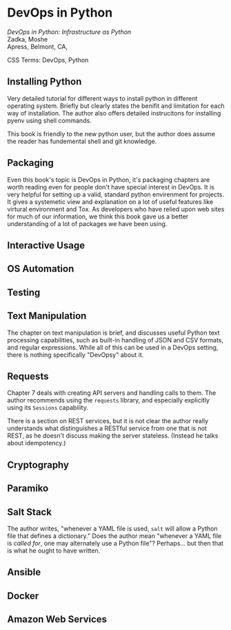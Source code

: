 # DevOps in Python

*DevOps in Python: Infrastructure as Python*  
Zadka, Moshe  
Apress, Belmont, CA, 



CSS Terms: DevOps, Python


## Installing Python

Very detailed tutorial for different ways to install python in different
operating system. Briefly but clearly states the benifit and limitation for
each way of installation. The author also offers detailed instrucitons for
installing pyenv using shell commands.

This book is friendly to the new python user, but the author does assume the
reader has fundemental shell and git knowledge. 

## Packaging

Even this book's topic is DevOps in Python, it's packaging chapters are worth
reading even for people don't have special interest in DevOps. It is very helpful
for setting up a valid, standard python envirenment for projects. It gives a
systemetic view and explanation on a lot of useful features like virtural
environment and Tox. As developers who have relied upon
web sites for much of our information, we think this book gave us a
better understanding of a lot of packages we have been using.


## Interactive Usage



## OS Automation



## Testing



## Text Manipulation

The chapter on text manipulation is brief, and discusses useful Python text
processing capabilities, such as built-in handling of JSON and CSV formats, and
regular expressions. While all of this can be used in a DevOps setting, there
is nothing specifically "DevOpsy" about it.


## Requests

Chapter 7 deals with creating API servers and handling calls to them. The
author recommends using the `requests` library, and especially explicitly using
its `Sessions` capability.

There is a section on REST services, but it is not clear the author really
understands what distinguishes a RESTful service from one that is not REST, as
he doesn't discuss making the server stateless. (Instead he talks about
idempotency.)

## Cryptography



## Paramiko


## Salt Stack

The author writes, "whenever a YAML file is used, `salt` will allow a Python file
that defines a dictionary." Does the author mean "whenever a YAML file is
*called for*, one may alternately use a Python file"? Perhaps... but then that
is what he ought to have written.

## Ansible


## Docker


## Amazon Web Services


